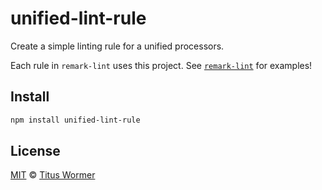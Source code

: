 # unified-lint-rule

Create a simple linting rule for a unified processors.

Each rule in `remark-lint` uses this project.  See [`remark-lint`][lint] for
examples!

## Install

```sh
npm install unified-lint-rule
```

## License

[MIT][] © [Titus Wormer][author]

[lint]: https://github.com/wooorm/remark-lint

[mit]: https://github.com/wooorm/remark-lint/blob/master/LICENSE

[author]: http://wooorm.com

